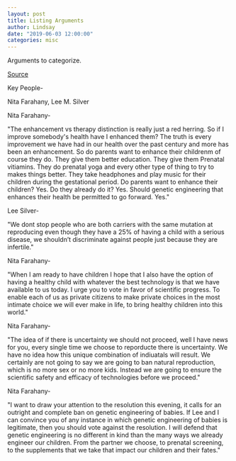 ```yaml
---
layout: post
title: Listing Arguments
author: Lindsay
date: "2019-06-03 12:00:00"
categories: misc
---
```


Arguments to categorize.

[Source](https://www.youtube.com/watch?v=fEn7XOr34Zo&t=5504s)

Key People-

Nita Farahany, Lee M. Silver

Nita Farahany-

"The enhancement vs therapy distinction is really just a red herring. So if I improve somebody's health have I enhanced them? The truth is every improvement we have had in our health over the past century and more has been an enhancement. So do parents want to enhance their childrenm of course they do. They give them better education. They give them Prenatal vitiamins. They do prenatal yoga and every other type of thing to try to makes things better. They take headphones and play music for their children during the gestational period. Do parents want to enhance their children? Yes. Do they already do it? Yes. Should genetic engineering that enhances their health be permitted to go forward. Yes."

Lee Silver-

"We dont stop people who are both carriers with the same mutation at reproducing even though they have a 25% of having a child with a serious disease, we shouldn’t discriminate against people just because they are infertile."

Nita Farahany-

"When I am ready to have children I hope that I also have the option of having a healthy child with whatever the best technology is that we have available to us today.
I urge you to vote in favor of scientific progress. To enable each of us as private citizens to make private choices in the most intimate choice we will ever make in life, to bring healthy children into this world."

Nita Farahany-

"The idea of if there is uncertainty we should not proceed, well I have news for you, every single time we choose to reporducte there is uncertainty. We have no idea how this unique combination of indiuatals will result. We certainly are not going to say we are going to ban natural reproduction, which is no more sex or no more kids.
Instead we are going to ensure the scientific safety and efficacy of technologies before we proceed."

Nita Farahany-

"I want to draw your attention to the resolution this evening, it calls for an outright and complete ban on genetic engineering of babies. If Lee and I can convince you of any instance in which genetic engineering of babies is legitimate, then you should vote against the resolution. I will defend that genetic engineering is no different in kind than the many ways we already engineer our children. From the partner we choose, to prenatal screening, to the supplements that we take that impact our children and their fates."
